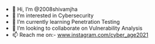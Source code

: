 - 👋 Hi, I’m @2008shivamjha
- 👀 I’m interested in Cybersecurity
- 🌱 I’m currently learning Penetration Testing
- 💞️ I’m looking to collaborate on Vulnerability Analysis
- 📫 Reach me on:- www.instagram.com/cyber_age2021

<!---
2008shivamjha/2008shivamjha is a ✨ special ✨ repository because its `README.md` (this file) appears on your GitHub profile.
You can click the Preview link to take a look at your changes.
--->
